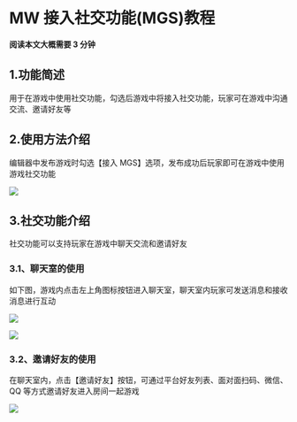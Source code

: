 # MW 接入社交功能(MGS)教程

**阅读本文大概需要 3 分钟**

## 1.功能简述

用于在游戏中使用社交功能，勾选后游戏中将接入社交功能，玩家可在游戏中沟通交流、邀请好友等

## 2.使用方法介绍

编辑器中发布游戏时勾选【接入 MGS】选项，发布成功后玩家即可在游戏中使用游戏社交功能

![](https://wstatic-a1.233leyuan.com/productdocs/static/boxcnVp7UVSLsTicDZAyBgQayIh.png)

## 3.社交功能介绍

社交功能可以支持玩家在游戏中聊天交流和邀请好友

### 3.1、聊天室的使用

如下图，游戏内点击左上角图标按钮进入聊天室，聊天室内玩家可发送消息和接收消息进行互动

![](https://wstatic-a1.233leyuan.com/productdocs/static/boxcnaIJvKUOrVdEPYRQqfF7hzg.png)

![](https://wstatic-a1.233leyuan.com/productdocs/static/boxcndLZJGhOlGPY8GqD8RL7Zfe.jpg)

### 3.2、邀请好友的使用

在聊天室内，点击【邀请好友】按钮，可通过平台好友列表、面对面扫码、微信、QQ 等方式邀请好友进入房间一起游戏

![](https://wstatic-a1.233leyuan.com/productdocs/static/boxcnHIW6GcAZzNdthVoK4qZDyf.png)
